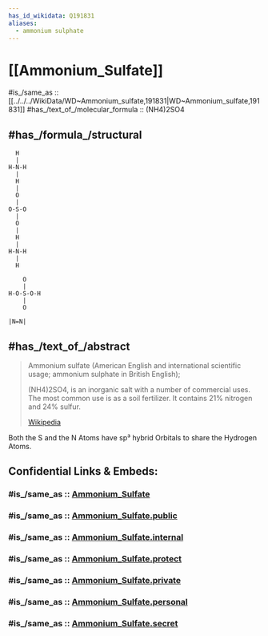 ```yaml
---
has_id_wikidata: Q191831
aliases:
  - ammonium sulphate
---
```


# [[Ammonium_Sulfate]] 

#is_/same_as :: [[../../../WikiData/WD~Ammonium_sulfate,191831|WD~Ammonium_sulfate,191831]] 
#has_/text_of_/molecular_formula :: (NH4)2SO4 
## #has_/formula_/structural 

```
  H
  |
H-N-H
  |
  H
  |
  O
  |
O-S-O
  |
  O
  |
  H
  |
H-N-H
  |
  H

    O
    |
H-O-S-O-H
    |
    O

|N=N|

```

## #has_/text_of_/abstract 

> Ammonium sulfate (American English and international scientific usage; 
> ammonium sulphate in British English); 
> 
> (NH4)2SO4, is an inorganic salt with a number of commercial uses. 
> The most common use is as a soil fertilizer. It contains 21% nitrogen and 24% sulfur.
> 
> [Wikipedia](https://en.wikipedia.org/wiki/Ammonium%20sulfate) 

Both the S and the N Atoms have sp³ hybrid Orbitals to share the Hydrogen Atoms.


## Confidential Links & Embeds: 

### #is_/same_as :: [Ammonium_Sulfate](/_Standards/Chemistry/inOrganic/Ammonia/Ammonium_Sulfate.md) 

### #is_/same_as :: [Ammonium_Sulfate.public](/_public/Chemistry/inOrganic/Ammonia/Ammonium_Sulfate.public.md) 

### #is_/same_as :: [Ammonium_Sulfate.internal](/_internal/Chemistry/inOrganic/Ammonia/Ammonium_Sulfate.internal.md) 

### #is_/same_as :: [Ammonium_Sulfate.protect](/_protect/Chemistry/inOrganic/Ammonia/Ammonium_Sulfate.protect.md) 

### #is_/same_as :: [Ammonium_Sulfate.private](/_private/Chemistry/inOrganic/Ammonia/Ammonium_Sulfate.private.md) 

### #is_/same_as :: [Ammonium_Sulfate.personal](/_personal/Chemistry/inOrganic/Ammonia/Ammonium_Sulfate.personal.md) 

### #is_/same_as :: [Ammonium_Sulfate.secret](/_secret/Chemistry/inOrganic/Ammonia/Ammonium_Sulfate.secret.md)

